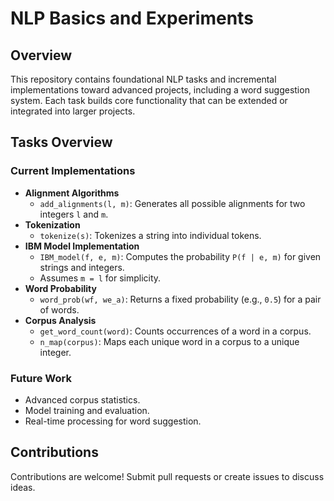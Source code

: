 
# NLP Basics and Experiments

## Overview
This repository contains foundational NLP tasks and incremental implementations toward advanced projects, including a word suggestion system. Each task builds core functionality that can be extended or integrated into larger projects.

## Tasks Overview
### Current Implementations
- **Alignment Algorithms**
  - `add_alignments(l, m)`: Generates all possible alignments for two integers `l` and `m`.
- **Tokenization**
  - `tokenize(s)`: Tokenizes a string into individual tokens.
- **IBM Model Implementation**
  - `IBM_model(f, e, m)`: Computes the probability `P(f | e, m)` for given strings and integers.
  - Assumes `m = l` for simplicity.
- **Word Probability**
  - `word_prob(wf, we_a)`: Returns a fixed probability (e.g., `0.5`) for a pair of words.
- **Corpus Analysis**
  - `get_word_count(word)`: Counts occurrences of a word in a corpus.
  - `n_map(corpus)`: Maps each unique word in a corpus to a unique integer.

### Future Work
- Advanced corpus statistics.
- Model training and evaluation.
- Real-time processing for word suggestion.

## Contributions
Contributions are welcome! Submit pull requests or create issues to discuss ideas.
